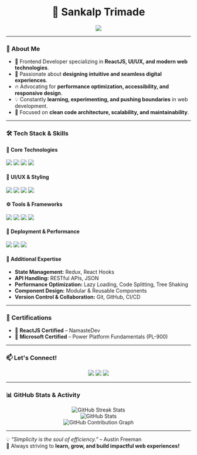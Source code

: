 <h1 align="center">🚀 Sankalp Trimade</h1>

<p align="center">
  <img src="https://readme-typing-svg.demolab.com?font=Fira+Code&size=22&duration=2000&pause=500&color=F75C7E&center=true&vCenter=true&width=700&lines=Frontend+Developer+%7C+ReactJS+Specialist;Crafting+Intuitive+and+Engaging+User+Experiences;Passionate+About+Modern+Web+Technologies;Building+Performant+and+Scalable+Applications" />
</p>

---

### 🚀 About Me
- 🎨 Frontend Developer specializing in **ReactJS, UI/UX, and modern web technologies**.
- 📌 Passionate about **designing intuitive and seamless digital experiences**.
- 🔥 Advocating for **performance optimization, accessibility, and responsive design**.
- 💡 Constantly **learning, experimenting, and pushing boundaries** in web development.
- 🎯 Focused on **clean code architecture, scalability, and maintainability**.

---

### 🛠️ Tech Stack & Skills
#### 🌟 Core Technologies
<p>
  <img src="https://img.shields.io/badge/HTML5-orange?style=for-the-badge&logo=html5&logoColor=white" />
  <img src="https://img.shields.io/badge/CSS3-blue?style=for-the-badge&logo=css3&logoColor=white" />
  <img src="https://img.shields.io/badge/JavaScript-F7DF1E?style=for-the-badge&logo=javascript&logoColor=black" />
  <img src="https://img.shields.io/badge/ReactJS-61DAFB?style=for-the-badge&logo=react&logoColor=black" />
</p>

#### 🎨 UI/UX & Styling
<p>
  <img src="https://img.shields.io/badge/Tailwind_CSS-0ea5e9?style=for-the-badge&logo=tailwind-css&logoColor=white" />
  <img src="https://img.shields.io/badge/Bootstrap-7952B3?style=for-the-badge&logo=bootstrap&logoColor=white" />
  <img src="https://img.shields.io/badge/Material_UI-0081CB?style=for-the-badge&logo=mui&logoColor=white" />
  <img src="https://img.shields.io/badge/SASS-CC6699?style=for-the-badge&logo=sass&logoColor=white" />
</p>

#### ⚙️ Tools & Frameworks
<p>
  <img src="https://img.shields.io/badge/Git-F05032?style=for-the-badge&logo=git&logoColor=white" />
  <img src="https://img.shields.io/badge/GitHub-181717?style=for-the-badge&logo=github&logoColor=white" />
  <img src="https://img.shields.io/badge/VS_Code-007ACC?style=for-the-badge&logo=visual-studio-code&logoColor=white" />
  <img src="https://img.shields.io/badge/Postman-FF6C37?style=for-the-badge&logo=postman&logoColor=white" />
</p>

#### 🚀 Deployment & Performance
<p>
  <img src="https://img.shields.io/badge/Vercel-black?style=for-the-badge&logo=vercel&logoColor=white" />
  <img src="https://img.shields.io/badge/Firebase-FFCA28?style=for-the-badge&logo=firebase&logoColor=black" />
  <img src="https://img.shields.io/badge/Heroku-430098?style=for-the-badge&logo=heroku&logoColor=white" />
</p>

#### 🧩 Additional Expertise
- **State Management:** Redux, React Hooks
- **API Handling:** RESTful APIs, JSON
- **Performance Optimization:** Lazy Loading, Code Splitting, Tree Shaking
- **Component Design:** Modular & Reusable Components
- **Version Control & Collaboration:** Git, GitHub, CI/CD

---

### 🎯 Certifications
- 📜 **ReactJS Certified** – NamasteDev
- 📜 **Microsoft Certified** – Power Platform Fundamentals (PL-900)

---

### 📫 Let's Connect!
<p align="center">
  <a href="mailto:sankalptrimade0014@gmail.com"><img src="https://img.shields.io/badge/Email-D14836?style=for-the-badge&logo=gmail&logoColor=white"></a>
  <a href="https://www.linkedin.com/in/sankalp-trimade-7678a31a5/"><img src="https://img.shields.io/badge/LinkedIn-0077B5?style=for-the-badge&logo=linkedin&logoColor=white"></a>
  <a href="https://github.com/sankalptrimade/"><img src="https://img.shields.io/badge/GitHub-181717?style=for-the-badge&logo=github&logoColor=white"></a>
</p>

---

### 📊 GitHub Stats & Activity  
<p align="center">
  <img src="https://github-readme-streak-stats.herokuapp.com?user=SankalpTrimade&theme=radical&hide_border=true&date_format=M%20j%5B%2C%20Y%5D" alt="GitHub Streak Stats">
  <br>
  <img src="https://github-readme-stats.vercel.app/api?username=SankalpTrimade&show_icons=true&theme=radical&hide_border=true" alt="GitHub Stats">
  <br>
  <img src="https://github-readme-activity-graph.vercel.app/graph?username=SankalpTrimade&theme=react-dark" alt="GitHub Contribution Graph">
</p>

---

💡 _“Simplicity is the soul of efficiency.”_ – Austin Freeman  
🚀 Always striving to **learn, grow, and build impactful web experiences!**
